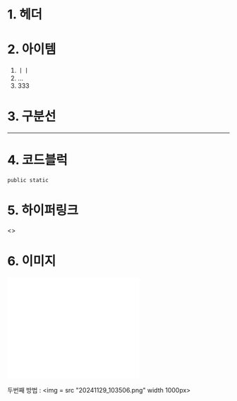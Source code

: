 # 1. 헤더
# 2. 아이템
 1. ㅣㅣ
 2. ...
 3. 333
# 3. 구분선
---
# 4. 코드블럭
```
public static
```
# 5. 하이퍼링크
<>
[]()
# 6. 이미지
![테스트](/20241129_103506.png)

두번째 방법 : <img = src "20241129_103506.png" width 1000px>
